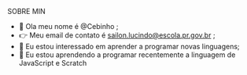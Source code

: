 SOBRE MIN 



- 👋 Ola meu nome é @Cebinho ;
- 👉 Meu email de contato é sailon.lucindo@escola.pr.gov.br ;
- 👀 Eu estou interessado em aprender a programar novas linguagens;
- 🌱 Eu estou aprendendo a programar recentemente a linguagem de JavaScript e Scratch

<!---
Cebinho/Cebinho is a ✨ special ✨ repository because its `README.md` (this file) appears on your GitHub profile.
You can click the Preview link to take a look at your changes.
--->
